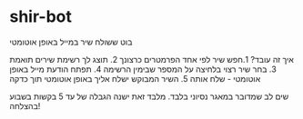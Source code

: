 # shir-bot
 בוט ששולח שיר במייל באופן אוטומטי

איך זה עובד?
1.חפש שיר לפי אחד הפרמטרים כרצונך
2. תוצג לך רשימת שירים תואמת
3. בחר  שיר רצוי בלחיצה על המספר שבימין הרשימה
4. תפתח הודעת מייל באופן אוטומטי - שלח אותה
5. השיר המבוקש ישלח אליך באופן אוטומטי תוך כדקה

שים לב שמדובר במאגר נסיוני בלבד. מלבד זאת ישנה הגבלה של עד 5 בקשות בשבוע
בהצלחה!
